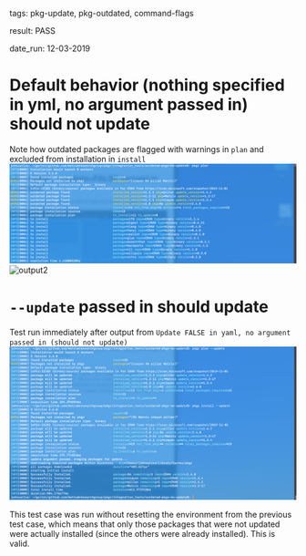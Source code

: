 tags: pkg-update, pkg-outdated, command-flags

result: PASS

date_run: 12-03-2019

# Default behavior (nothing specified in yml, no argument passed in) should not update
Note how outdated packages are flagged with warnings in `plan` and excluded from installation in `install`
![output1](default_plan.png)
![output2](default_install.png)

# `--update` passed in should update
Test run immediately after output from `Update FALSE in yaml, no argument passed in (should not update)`
![output](update_flag.png)

This test case was run without resetting the environment from the previous test case, which means that only those packages that were not updated were actually installed (since the others were already installed). This is valid.
